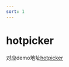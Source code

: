 ```yaml
---
sort: 1
---
```


# hotpicker

对应demo地址[hotpicker](https://github.com/wondertrader/wtpy/tree/master/demos/test_hotpicker)